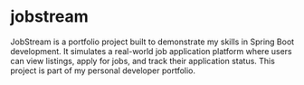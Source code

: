# jobstream
JobStream is a portfolio project built to demonstrate my skills in Spring Boot development. It simulates a real-world job application platform where users can view listings, apply for jobs, and track their application status. This project is part of my personal developer portfolio.
